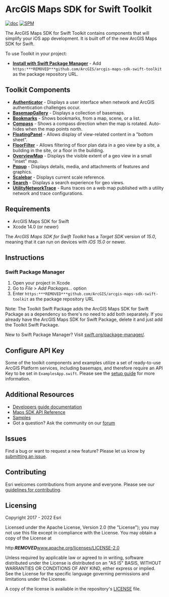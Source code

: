 # ArcGIS Maps SDK for Swift Toolkit

[![doc](https:***REMOVED***img.shields.io/badge/Doc-purple)](Documentation)  [![SPM](https:***REMOVED***img.shields.io/badge/SPM-compatible-4BC51D.svg?style=flat)](https:***REMOVED***github.com/apple/swift-package-manager/)

The ArcGIS Maps SDK for Swift Toolkit contains components that will simplify your iOS app development. It is built off of the new ArcGIS Maps SDK for Swift.

To use Toolkit in your project:

* **[Install with Swift Package Manager](#swift-package-manager)** - Add `https:***REMOVED***github.com/ArcGIS/arcgis-maps-sdk-swift-toolkit` as the package repository URL.

## Toolkit Components

* **[Authenticator](Documentation/Authenticator)** - Displays a user interface when network and ArcGIS authentication challenges occur.
* **[BasemapGallery](Documentation/BasemapGallery)** - Displays a collection of basemaps.
* **[Bookmarks](Documentation/Bookmarks)** - Shows bookmarks, from a map, scene, or a list.
* **[Compass](Documentation/Compass)** - Shows a compass direction when the map is rotated. Auto-hides when the map points north.
* **[FloatingPanel](Documentation/FloatingPanel)** - Allows display of view-related content in a "bottom sheet". 
* **[FloorFilter](Documentation/FloorFilter)** - Allows filtering of floor plan data in a geo view by a site, a building in the site, or a floor in the building. 
* **[OverviewMap](Documentation/OverviewMap)** - Displays the visible extent of a geo view in a small "inset" map.
* **[Popup](Documentation/Popup)** - Displays details, media, and attachments of features and graphics.
* **[Scalebar](Documentation/Scalebar)** - Displays current scale reference.
* **[Search](Documentation/Search)** - Displays a search experience for geo views.
* **[UtilityNetworkTrace](Documentation/UtilityNetworkTrace)** - Runs traces on a web map published with a utility network and trace configurations.

## Requirements
* ArcGIS Maps SDK for Swift
* Xcode 14.0 (or newer)

The *ArcGIS Maps SDK for Swift Toolkit* has a *Target SDK* version of *15.0*, meaning that it can run on devices with *iOS 15.0* or newer.

## Instructions

### Swift Package Manager

 1. Open your project in Xcode
 2. Go to *File* > *Add Packages...* option
 3. Enter `https:***REMOVED***github.com/ArcGIS/arcgis-maps-sdk-swift-toolkit` as the package repository URL

 Note: The Toolkit Swift Package adds the ArcGIS Maps SDK for Swift Package as a dependency so there's no need to add both separately. If you already have the ArcGIS Maps SDK for Swift Package, delete it and just add the Toolkit Swift Package. 

 New to Swift Package Manager? Visit [swift.org/package-manager/](https:***REMOVED***swift.org/package-manager/).

## Configure API Key

Some of the toolkit components and examples utilize a set of ready-to-use ArcGIS Platform services, including basemaps, and therefore require an API Key to be set in `ExamplesApp.swift`. Please see the [setup guide](https:***REMOVED***developers.arcgis.com/documentation/) for more information.

## Additional Resources

* [Developers guide documentation](https:***REMOVED***developers.arcgis.com/swift)
* [Maps SDK API Reference](https:***REMOVED***developers.arcgis.com/swift/api-reference/documentation/arcgis)
* [Samples](https:***REMOVED***github.com/ArcGIS/arcgis-maps-sdk-swift-samples)
* Got a question? Ask the community on our [forum](http:***REMOVED***geonet.esri.com/community/developers/native-app-developers/arcgis-runtime-sdk-for-ios)

## Issues

Find a bug or want to request a new feature?  Please let us know by [submitting an issue](https:***REMOVED***github.com/ArcGIS/arcgis-maps-sdk-swift-toolkit/issues/new).

## Contributing

Esri welcomes contributions from anyone and everyone. Please see our [guidelines for contributing](https:***REMOVED***github.com/esri/contributing).

## Licensing
Copyright 2017 - 2022 Esri

Licensed under the Apache License, Version 2.0 (the "License");
you may not use this file except in compliance with the License.
You may obtain a copy of the License at

   http:***REMOVED***www.apache.org/licenses/LICENSE-2.0

Unless required by applicable law or agreed to in writing, software
distributed under the License is distributed on an "AS IS" BASIS,
WITHOUT WARRANTIES OR CONDITIONS OF ANY KIND, either express or implied.
See the License for the specific language governing permissions and
limitations under the License.

A copy of the license is available in the repository's [LICENSE]( /LICENSE) file.
